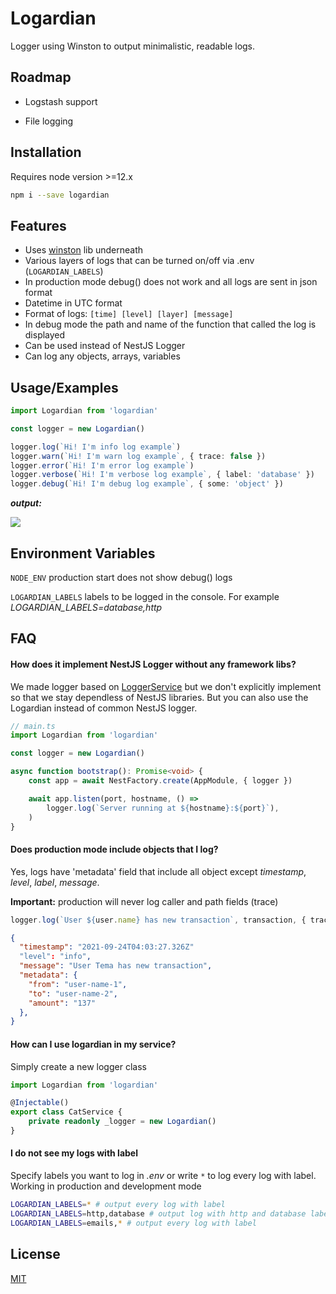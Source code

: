 # Logardian

Logger using Winston to output minimalistic, readable logs.


## Roadmap

- Logstash support

- File logging

  
## Installation

Requires node version >=12.х

```bash
npm i --save logardian
```
    
## Features

- Uses [winston](https://github.com/winstonjs/winston) lib underneath
- Various layers of logs that can be turned on/off via .env (`LOGARDIAN_LABELS`)
- In production mode debug() does not work and all logs are sent in json format
- Datetime in UTC format
- Format of logs: `[time] [level] [layer] [message]`
- In debug mode the path and name of the function that called the log is displayed
- Can be used instead of NestJS Logger
- Can log any objects, arrays, variables

  
## Usage/Examples

```ts
import Logardian from 'logardian'

const logger = new Logardian()

logger.log(`Hi! I'm info log example`)
logger.warn(`Hi! I'm warn log example`, { trace: false })
logger.error(`Hi! I'm error log example`)
logger.verbose(`Hi! I'm verbose log example`, { label: 'database' })
logger.debug(`Hi! I'm debug log example`, { some: 'object' })
```

***output:***

![](https://i.ibb.co/y63BtzS/image.png)

  
## Environment Variables

`NODE_ENV` production start does not show debug() logs

`LOGARDIAN_LABELS` labels to be logged in the console. For example *LOGARDIAN_LABELS=database,http*

  
## FAQ

#### How does it implement NestJS Logger without any framework libs?

We made logger based on [LoggerService](https://github.com/nestjs/nest/blob/master/packages/common/services/logger.service.ts) but we don't explicitly implement so that we stay dependless of NestJS libraries. But you can also use the Logardian instead of common NestJS logger.

```ts
// main.ts
import Logardian from 'logardian'

const logger = new Logardian()

async function bootstrap(): Promise<void> {
    const app = await NestFactory.create(AppModule, { logger })

    await app.listen(port, hostname, () =>
        logger.log(`Server running at ${hostname}:${port}`),
    )
}
```

#### Does production mode include objects that I log?

Yes, logs have 'metadata' field that include all object except 
*timestamp*, *level*, *label*, *message*.

**Important:** production will never log caller and path fields (trace)

```ts
logger.log(`User ${user.name} has new transaction`, transaction, { trace: true })
```
```json
{
  "timestamp": "2021-09-24T04:03:27.326Z"
  "level": "info",
  "message": "User Tema has new transaction",
  "metadata": {
    "from": "user-name-1",
    "to": "user-name-2",
    "amount": "137"
  },
}
```

#### How can I use logardian in my service?

Simply create a new logger class

```ts
import Logardian from 'logardian'

@Injectable()
export class CatService {
    private readonly _logger = new Logardian()
}
```


#### I do not see my logs with label

Specify labels you want to log in *.env* or write `*` to log every log with label. 
Working in production and development mode

```bash
LOGARDIAN_LABELS=* # output every log with label
LOGARDIAN_LABELS=http,database # output log with http and database labels
LOGARDIAN_LABELS=emails,* # output every log with label
```

  
## License

[MIT](https://choosealicense.com/licenses/mit/)

  